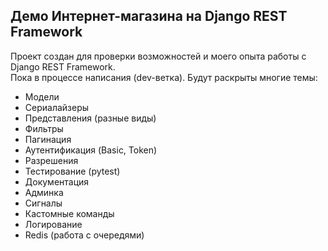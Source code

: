 ## Демо Интернет-магазина на Django REST Framework

Проект создан для проверки возможностей и моего опыта работы с Django REST Framework.  
Пока в процессе написания (dev-ветка). Будут раскрыты многие темы:

- Модели
- Сериалайзеры
- Представления (разные виды)
- Фильтры
- Пагинация
- Аутентификация (Basic, Token)
- Разрешения
- Тестирование (pytest)
- Документация
- Админка
- Сигналы
- Кастомные команды
- Логирование
- Redis (работа с очередями)
